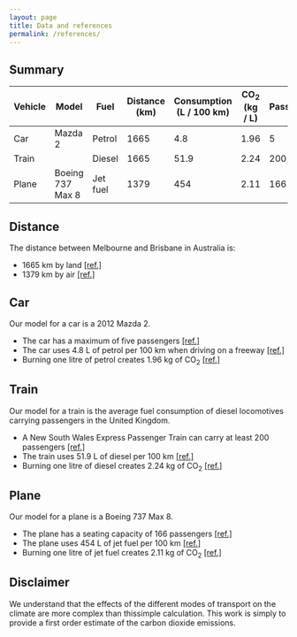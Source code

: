 ```yaml
---
layout: page
title: Data and references
permalink: /references/
---
```


## Summary

| Vehicle | Model            | Fuel     | Distance (km) | Consumption <br/> (L / 100 km) | CO<sub>2</sub> (kg / L) | Passengers |
|---------|------------------|----------|---------------|--------------------------------|-------------------------|------------|
| Car     | Mazda 2          | Petrol   | 1665          | 4.8                            | 1.96                    | 5          |
| Train   |                  | Diesel   | 1665          | 51.9                           | 2.24                    | 200        |
| Plane   | Boeing 737 Max 8 | Jet fuel | 1379          | 454                            | 2.11                    | 166        |

## Distance

The distance between Melbourne and Brisbane in Australia is:
* 1665 km by land [[ref.]](https://goo.gl/maps/JEN7ijdqTiybkq168)
* 1379 km by air [[ref.]](https://www.greatcirclemap.com/?routes=MEL-BNE)

## Car

Our model for a car is a 2012 Mazda 2.
* The car has a maximum of five passengers
  [[ref.]](https://en.wikipedia.org/wiki/Mazda_Demio#Third_generation_(DE;_2007%E2%80%932014))
* The car uses 4.8 L of petrol per 100 km when driving on a freeway
 [[ref.]](https://www.auto-data.net/en/mazda-2-ii-de-facelift-2010-1.5i-102hp-17496)
* Burning one litre of petrol creates 1.96 kg of CO<sub>2</sub> 
  [[ref.]](https://www.eia.gov/environment/emissions/co2_vol_mass.php)

## Train

Our model for a train is the average fuel consumption of diesel locomotives carrying passengers in the United Kingdom.

* A New South Wales Express Passenger Train can carry at least 200 passengers
  [[ref.]](https://transportnsw.info/regional/regional-train-coach-facilities/xpt-regional-trains)
* The train uses 51.9 L of diesel per 100 km
  [[ref.]](https://ora.ox.ac.uk/objects/uuid:cd7d3eb7-e57c-427d-9ec6-70da72389cce/download_file?safe_filename=Are%2Brailways%2Bclimate%2Bfriendly%2B-%2BGivoni%2BBrand%2BWatkiss%2B-%2Baccepted%2Bmanuscript.pdf&file_format=application%2Fpdf&type_of_work=Journal+article)
* Burning one litre of diesel creates 2.24 kg of CO<sub>2</sub>
  [[ref.]](https://www.eia.gov/environment/emissions/co2_vol_mass.php)

## Plane

Our model for a plane is a Boeing 737 Max 8.
* The plane has a seating capacity of 166 passengers 
  [[ref.]](https://web.archive.org/web/20160206082857/http://airwaysnews.com/blog/2016/02/05/a320neo-vs-737-max-pt-ii/)
* The plane uses 454 L of jet fuel per 100 km
  [[ref.]](https://web.archive.org/web/20160206082857/http://airwaysnews.com/blog/2016/02/05/a320neo-vs-737-max-pt-ii/)
* Burning one litre of jet fuel creates 2.11 kg of CO<sub>2</sub> 
  [[ref.]](https://www.eia.gov/environment/emissions/co2_vol_mass.php)

## Disclaimer

We understand that the effects of the different modes of transport on the climate are more complex than thissimple calculation.
This work is simply to provide a first order estimate of the carbon dioxide emissions.
